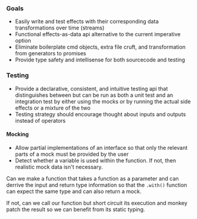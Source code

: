 ### Goals
  - Easily write and test effects with their corresponding data transformations over time (streams)
  - Functional effects-as-data api alternative to the current imperative option
  - Eliminate boilerplate cmd objects, extra file cruft, and transformation from generators to promises
  - Provide type safety and intellisense for both sourcecode and testing

### Testing
  - Provide a declarative, consistent, and intuitive testing api that distinguishes between but can be run as both a unit test and an integration test by either using the mocks or by running the actual side effects or a mixture of the two
  - Testing strategy should encourage thought about inputs and outputs instead of operators

#### Mocking
  - Allow partial implementations of an interface so that only the relevant parts of a mock must be provided by the user
  - Detect whether a variable is used within the function. If not, then realistic mock data isn't necessary.

  Can we make a function that takes a function as a parameter and can derrive the input and return type information so that the `.with()` function can expect the same type and can also return a mock.

  If not, can we call our function but short circuit its execution and monkey patch the result so we can benefit from its static typing.

